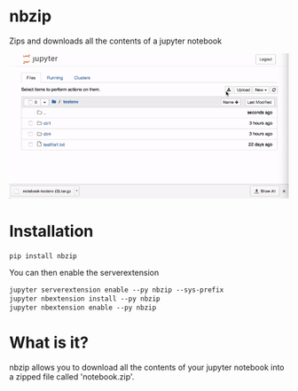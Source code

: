 # nbzip
Zips and downloads all the contents of a jupyter notebook

![nbzip demo](doc/demo.gif)

# Installation

    pip install nbzip

You can then enable the serverextension

    jupyter serverextension enable --py nbzip --sys-prefix
    jupyter nbextension install --py nbzip
    jupyter nbextension enable --py nbzip

# What is it?

nbzip allows you to download all the contents of your jupyter notebook into a zipped file called 'notebook.zip'.
